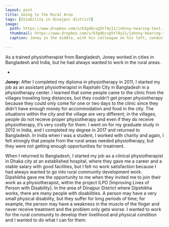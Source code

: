 ```yaml
---
layout: post
title: Going to the Rural Area
tags: [disability in dinajpur district]
image:
  path: https://www.dropbox.com/s/b3g4bcvg5t74y11/johnny-hearing-test.jpg?raw=1
  thumbnail: https://www.dropbox.com/s/b3g4bcvg5t74y11/johnny-hearing-test.jpg?raw=1
  caption: Joney in the middle, with his colleague on his left, conducting a hearing test. 
  
---
```


As a trained physiotherapist from Bangladesh, Joney worked in cities in Bangladesh and India, but he had always wanted to work in the rural areas. 

<!--more-->

-

**Joney:** After I completed my diploma in physiotherapy in 2011, I started my job as an assistant physiotherapist in Rajshahi City in Bangladesh in a physiotherapy center. I learned that some people came to the clinic from the villages traveling long distances, but they couldn’t get proper physiotherapy because they could only come for one or two days to the clinic since they didn’t have enough money for accommodation and food in the city. The situations within the city and the village are very different; in the villages, people do not recieve proper physiotherapy and even if they do receive physiotherapy, it’s very costly for them. I went on for my graduate study in 2012 in India, and I completed my degree in 2017 and returned to Bangladesh. In India when I was a student, I worked with charity and again, I felt strongly that people from the rural areas needed physiotherapy, but they were not getting enough opportunities for treatment.

When I returned to Bangladesh, I started my job as a clinical physiotherapist in Dhaka city at an established hospital, where they gave me a career and a stable salary with good facilities, but I felt no work satisfaction because I had always wanted to go into rural community development work. Dipshikha gave me the opportunity to me when they invited me to join their work as a physiotherapist, within the project ILPD [Improving Lives of Person with Disability]. In the area of Dinajpur District where Dipshikha works, there are many people with disabilities. A person may have a very small physical disability, but they suffer for long periods of time; for example, the person may have a weakness in the muscle of the finger and never receive treatment and the problem only gets worse. I wanted to work for the rural community to develop their livelihood and physical condition and I wanted to do what I can for them.

